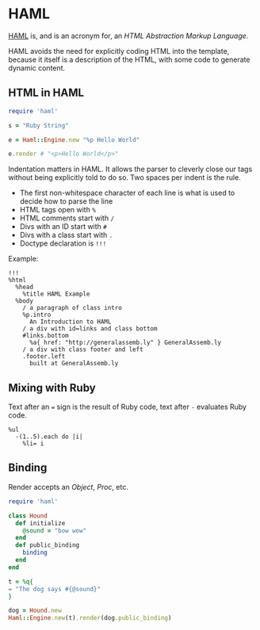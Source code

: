 # HAML

[HAML](http://haml-lang.com) is, and is an acronym for, an *HTML Abstraction Markup Language*.

HAML avoids the need for explicitly coding HTML into the template, because it itself is a description of the HTML, with some code to generate dynamic content.

## HTML in HAML

```ruby
require 'haml'

s = "Ruby String"

e = Haml::Engine.new "%p Hello World"

e.render # "<p>Hello World</p>"
```

Indentation matters in HAML. It allows the parser to cleverly close our tags without being explicitly told to do so. Two spaces per indent is the rule. 

* The first non-whitespace character of each line is what is used to decide how to parse the line
* HTML tags open with `%`
* HTML comments start with `/`
* Divs with an ID start with `#`
* Divs with a class start with `.`
* Doctype declaration is `!!!`

Example:

```haml
!!!
%html
  %head
    %title HAML Example
  %body
    / a paragraph of class intro        
    %p.intro
      An Introduction to HAML          
    / a div with id=links and class bottom
    #links.bottom
      %a{ href: "http://generalassemb.ly" } GeneralAssemb.ly
    / a div with class footer and left
    .footer.left
      built at GeneralAssemb.ly
```

## Mixing with Ruby

Text after an `=` sign is the result of Ruby code, text after `-` evaluates Ruby code.

```haml
%ul
  -(1..5).each do |i|
    %li= i
```

## Binding

Render accepts an *Object*, *Proc*, etc. 

```ruby
require 'haml'

class Hound
  def initialize
    @sound = "bow wow"
  end
  def public_binding
    binding
  end
end

t = %q{
= "The dog says #{@sound}"
}

dog = Hound.new
Haml::Engine.new(t).render(dog.public_binding)
```

